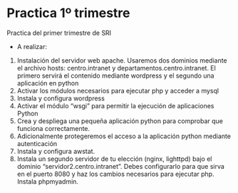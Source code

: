 # Practica 1º trimestre
Practica del primer trimestre de SRI

- A realizar:
1.  Instalación del servidor web apache. Usaremos dos dominios mediante el archivo hosts: centro.intranet y     departamentos.centro.intranet. El primero servirá el contenido mediante wordpress y el segundo una         aplicación en python
3.  Activar los módulos necesarios para ejecutar php y acceder a mysql
4.  Instala y configura wordpress
5.  Activar el módulo “wsgi” para permitir la ejecución de aplicaciones Python
6.  Crea y despliega una pequeña aplicación python para comprobar que funciona correctamente.
7.  Adicionalmente protegeremos el acceso a la aplicación python mediante autenticación
8.  Instala y configura awstat.
9.  Instala un segundo servidor de tu elección (nginx, lighttpd) bajo el dominio    “servidor2.centro.intranet”. Debes configurarlo para que sirva en el puerto 8080 y haz los cambios necesarios para ejecutar php. Instala phpmyadmin.
